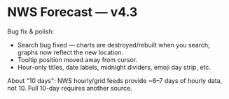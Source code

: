 # NWS Forecast — v4.3

Bug fix & polish:
- Search bug fixed — charts are destroyed/rebuilt when you search; graphs now reflect the new location.
- Tooltip position moved away from cursor.
- Hour-only titles, date labels, midnight dividers, emoji day strip, etc.

About "10 days":
NWS hourly/grid feeds provide ~6–7 days of hourly data, not 10. Full 10-day requires another source.
